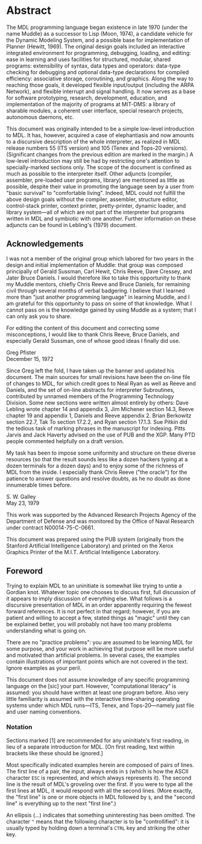 # Abstract

The MDL programming language began existence in late 1970 (under the name Muddle) as a successor to Lisp (Moon, 1974), a candidate vehicle for the Dynamic Modeling System, and a possible base for implementation of Planner (Hewitt, 1969). The original design goals included an interactive integrated environment for programming, debugging, loading, and editing: ease in learning and uses facilities for structured, modular, shared programs: extensibility of syntax, data types and operators: data-type checking for debugging and optional data-type declarations for compiled efficiency: associative storage, coroutining, and graphics. Along the way to reaching those goals, it developed flexible input/output (including the ARPA Network), and flexible interrupt and signal handling. It now serves as a base for software prototyping, research, development, education, and implementation of the majority of programs at MIT-DMS: a library of sharable modules, a coherent user interface, special research projects, autonomous daemons, etc.

This document was originally intended to be a simple low-level introduction to MDL. It has, however, acquired a case of elephantiasis and now amounts to a discursive description of the whole interpreter, as realized in MDL release numbers 55 (ITS version) and 105 (Tenex and Tops-20 versions). (Significant changes from the previous edition are marked in the margin.) A low-level introduction may still be had by restricting one's attention to specially-marked sections only. The scope of the document is confined as much as possible to the interpreter itself. Other adjuncts (compiler, assembler, pre-loaded user programs, library) are mentioned as little as possible, despite their value in promoting the language seen by a user from "basic survival" to "comfortable living". Indeed, MDL could not fulfill the above design goals without the compiler, assembler, structure editor, control-stack printer, context printer, pretty-printer, dynamic loader, and library system—all of which are not part of the interpreter but programs written in MDL and symbiotic with one another. Further information on these adjuncts can be found in Lebling's (1979) document.

## Acknowledgements

I was not a member of the original group which labored for two years in the design and initial implementation of Muddle: that group was composed principally of Gerald Sussman, Carl Hewit, Chris Reeve, Dave Cressey, and Jater Bruce Daniels. I would therefore like to take this opportunity to thank my Muddle mentors, chiefly Chris Reeve and Bruce Daniels, for remaining civil through several months of verbal badgering. I believe that I learned more than "just another programming language" in learning Muddle, and I am grateful for this opportunity to pass on some of that knowledge. What I cannot pass on is the knowledge gained by using Muddle as a system; that I can only ask you to share.

For editing the content of this document and correcting some misconceptions, I would like to thank Chris Reeve, Bruce Daniels, and especially Gerald Sussman, one of whose good ideas I finally did use.

Greg Pfister  
December 15, 1972

Since Greg left the fold, I have taken up the banner and updated his document. The main sources for small revisions have been the on-line file of changes to MDL, for which credit goes to Neal Ryan as well as Reeve and Daniels, and the set of on-line abstracts for interpreter Subroutines, contributed by unnamed members of the Programming Technology Division. Some new sections were written almost entirely by others: Dave Lebling wrote chapter 14 and appendix 3, Jim Michener section 14.3, Reeve chapter 19 and appendix 1, Daniels and Reeve appendix 2. Brian Berkowitz section 22.7, Tak To section 17.2.2, and Ryan section 17.1.3. Sue Pitkin did the tedious task of marking phrases in the manuscript for indexing. Pitts Jarvis and Jack Haverty advised on the use of PUB and the XGP. Many PTD people commented helpfully on a draft version.

My task has been to impose some uniformity and structure on these diverse resources (so that the result sounds less like a dozen hackers typing at a dozen terminals for a dozen days) and to enjoy some of the richness of MDL from the inside. I especially thank Chris Reeve ("the oracle") for the patience to answer questions and resolve doubts, as he no doubt as done innumerable times before.

S. W. Galley  
May 23, 1979

This work was supported by the Advanced Research Projects Agency of the Department of Defense and was monitored by the Office of Naval Research under contract N00014-75-C-0661.

This document was prepared using the PUB system (originally from the Stanford Artificial Intelligence Laboratory) and printed on the Xerox Graphics Printer of the M.I.T. Artificial Intelligence Laboratory.

## Foreword

Trying to explain MDL to an uninitiate is somewhat like trying to untie a Gordian knot. Whatever topic one chooses to discuss first, full discussion of it appears to imply discussion of everything else. What follows is a discursive presentation of MDL in an order apparently requiring the fewest forward references. It is not perfect in that regard; however, if you are patient and willing to accept a few, stated things as "magic" until they can be explained better, you will probably not have too many problems understanding what is going on.

There are no "practice problems": you are assumed to be learning MDL for some purpose, and your work in achieving that purpose will be more useful and motivated than artificial problems. In several cases, the examples contain illustrations of important points which are not covered in the text. Ignore examples as your peril.

This document does not assume knowledge of any specific programming language on the [sic] your part. However, "computational literacy" is assumed: you should have written at least one program before. Also very little familiarity is assumed with the interactive time-sharing operating systems under which MDL runs—ITS, Tenex, and Tops-20—namely just file and user naming conventions.

### Notation

Sections marked [1] are recommended for any uninitiate's first reading, in lieu of a separate introduction for MDL. [On first reading, text within brackets like these should be ignored.]

Most specifically indicated examples herein are composed of pairs of lines. The first line of a pair, the input, always ends in `$` (which is how the ASCII character `ESC` is represented, and which always represents it). The second line is the result of MDL's groveling over the first. If you were to type all the first lines at MDL, it would respond with all the second lines. (More exactly, the "first line" is one or more objects in MDL followed by `$`, and the "second line" is everything up to the next "first line".)

An ellipsis (…) indicates that something uninteresting has been omitted. The character `^` means that the following character is to be "controllified": it is usually typed by holding down a terminal's `CTRL` key and striking the other key.